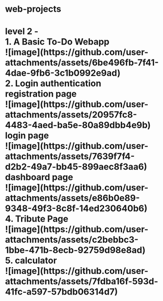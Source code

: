 # web-projects
<h1>level 2<h1\> -<br>
1. A Basic To-Do Webapp <br>
   ![image](https://github.com/user-attachments/assets/6be496fb-7f41-4dae-9fb6-3c1b0992e9ad)<br>
2. Login authentication<br>
   registration page<br>
   ![image](https://github.com/user-attachments/assets/20957fc8-4483-4aed-ba5e-80a89dbb4e9b)<br>
   login page<br>
   ![image](https://github.com/user-attachments/assets/7639f7f4-d2b2-49a7-bb45-899aec8f3aa6)<br>
   dashboard page<br>
   ![image](https://github.com/user-attachments/assets/e86b0e89-9348-49f3-8c8f-14ed230640b6)<br>
4. Tribute Page<br>
   ![image](https://github.com/user-attachments/assets/c2bebbc3-1bbe-471b-8ecb-92759d98e8ad)<br>
5. calculator<br>
   ![image](https://github.com/user-attachments/assets/7fdba16f-593d-41fc-a597-57bdb06314d7)<br>

